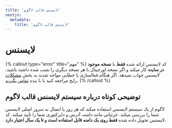 ```yaml
---
title: 'لایسنس قالب لاگوم'
nextjs:
  metadata:
    title: 'لایسنس قالب لاگوم'
---
```


# لایسنس

{% callout type="error" title="مهم" %}
کد لایسنس ارائه شده **فقط** با **نسخه موجود در سایت** کار میکند و اگر نسخه اورجینال یا هر نسخه دیگری را نصب شده داشته باشید، لایسنس جواب نمیدهد. اگر هنگام فعالسازی با خطایی مواجه شدید به بخش [مشکلات رایج](/lagom/common-problems) مراجعه کنید یا با بنده [تماس بگیرید](tg://resolve?domain=frontmstr).
{% /callout %}

## توضیحی کوتاه درباره سیستم لایسنس قالب لاگوم

لاگوم از یک سیستم لایسنس استفاده میکند که هر روز با اتصال به سرور اصلی لایسنس شما را بررسی میکند. جزئیاتی مانند دامنه، آدرس و دایرکتوری شما را تأیید میکند. کد لایسنس تحویل داده شده **فقط روی یک دامنه قابل استفاده است و تا یک سال اعتبار دارد.**
